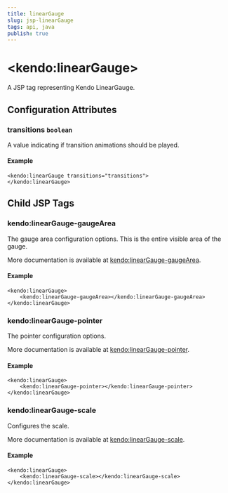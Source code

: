 ```yaml
---
title: linearGauge
slug: jsp-linearGauge
tags: api, java
publish: true
---
```


# \<kendo:linearGauge\>
A JSP tag representing Kendo LinearGauge.


## Configuration Attributes


### transitions `boolean`

A value indicating if transition animations should be played.

#### Example
    <kendo:linearGauge transitions="transitions">
    </kendo:linearGauge>



## Child JSP Tags

### kendo:linearGauge-gaugeArea

The gauge area configuration options.
This is the entire visible area of the gauge.

More documentation is available at [kendo:linearGauge-gaugeArea](/api/wrappers/jsp/lineargauge/gaugearea).

#### Example

    <kendo:linearGauge>
        <kendo:linearGauge-gaugeArea></kendo:linearGauge-gaugeArea>
    </kendo:linearGauge>
 
### kendo:linearGauge-pointer

The pointer configuration options.

More documentation is available at [kendo:linearGauge-pointer](/api/wrappers/jsp/lineargauge/pointer).

#### Example

    <kendo:linearGauge>
        <kendo:linearGauge-pointer></kendo:linearGauge-pointer>
    </kendo:linearGauge>
 
### kendo:linearGauge-scale

Configures the scale.

More documentation is available at [kendo:linearGauge-scale](/api/wrappers/jsp/lineargauge/scale).

#### Example

    <kendo:linearGauge>
        <kendo:linearGauge-scale></kendo:linearGauge-scale>
    </kendo:linearGauge>
 
